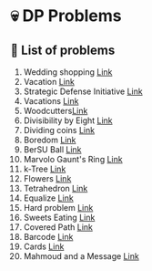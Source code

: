# 💀 DP Problems

## 📜 List of problems

1. Wedding shopping [Link](https://vjudge.net/problem/UVA-11450)
2. Vacation [Link](https://onlinejudge.org/index.php?option=onlinejudge&page=show_problem&problem=1133)
3. Strategic Defense Initiative [Link](https://onlinejudge.org/index.php?option=com_onlinejudge&Itemid=8&page=show_problem&problem=438)
4. Vacations [Link](https://codeforces.com/contest/699/problem/C)
5. Woodcutters[Link](https://codeforces.com/contest/545/problem/C)
6. Divisibility by Eight [Link](https://codeforces.com/contest/550/problem/C)
7. Dividing coins [Link](https://onlinejudge.org/index.php?option=com_onlinejudge&Itemid=8&page=show_problem&problem=503)
8. Boredom [Link](https://codeforces.com/problemset/problem/455/A)
9. BerSU Ball [Link](https://codeforces.com/problemset/problem/489/B)
10. Marvolo Gaunt's Ring [Link](https://codeforces.com/problemset/problem/855/B)
11. k-Tree [Link](https://codeforces.com/contest/431/problem/C)
12. Flowers [Link](https://codeforces.com/problemset/problem/474/D)
13. Tetrahedron [Link](https://codeforces.com/problemset/problem/166/E)
14. Equalize [Link](https://codeforces.com/problemset/problem/1037/C)
15. Hard problem [Link](https://codeforces.com/problemset/problem/706/C)
16. Sweets Eating [Link](https://codeforces.com/problemset/problem/1253/C)
17. Covered Path [Link](https://codeforces.com/problemset/problem/534/B)
18. Barcode [Link](https://codeforces.com/problemset/problem/225/C)
19. Cards [Link](https://codeforces.com/problemset/problem/626/B)
20. Mahmoud and a Message [Link](https://codeforces.com/problemset/problem/766/C)
